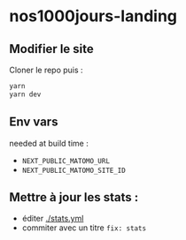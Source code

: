 # nos1000jours-landing

## Modifier le site

Cloner le repo puis :

```sh
yarn
yarn dev
```

## Env vars

needed at build time :

- `NEXT_PUBLIC_MATOMO_URL`
- `NEXT_PUBLIC_MATOMO_SITE_ID`

## Mettre à jour les stats :

 - éditer [./stats.yml](./stats.yml)
 - commiter avec un titre `fix: stats`

